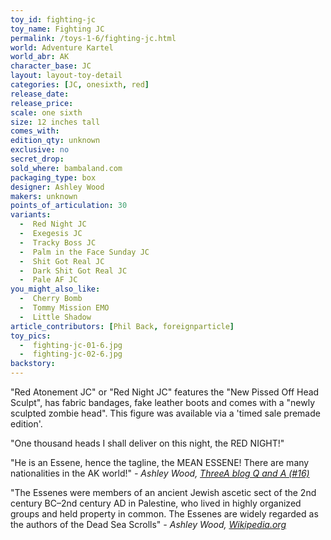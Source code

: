 ```yaml
---
toy_id: fighting-jc
toy_name: Fighting JC
permalink: /toys-1-6/fighting-jc.html
world: Adventure Kartel
world_abr: AK
character_base: JC
layout: layout-toy-detail
categories: [JC, onesixth, red]
release_date: 
release_price: 
scale: one sixth
size: 12 inches tall
comes_with: 
edition_qty: unknown
exclusive: no
secret_drop:
sold_where: bambaland.com
packaging_type: box
designer: Ashley Wood
makers: unknown
points_of_articulation: 30
variants: 
  -  Red Night JC
  -  Exegesis JC
  -  Tracky Boss JC
  -  Palm in the Face Sunday JC
  -  Shit Got Real JC
  -  Dark Shit Got Real JC
  -  Pale AF JC
you_might_also_like:
  -  Cherry Bomb
  -  Tommy Mission EMO
  -  Little Shadow   
article_contributors: [Phil Back, foreignparticle]
toy_pics:
  -  fighting-jc-01-6.jpg
  -  fighting-jc-02-6.jpg
backstory:
---
```

"Red Atonement JC" or "Red Night JC" features the "New Pissed Off Head Sculpt", has fabric bandages, fake leather boots and comes with a "newly sculpted zombie head". This figure was available via a 'timed sale premade edition'.

"One thousand heads I shall deliver on this night, the RED NIGHT!"

"He is an Essene, hence the tagline, the MEAN ESSENE! There are many nationalities in the AK world!"
<cite>- Ashley Wood, <a href="http://worldof3alegion.forumotion.com/t287-qa-sessions-with-ashley-wood" target="_blank">ThreeA blog Q and A (#16)</a></cite>

"The Essenes were members of an ancient Jewish ascetic sect of the 2nd century BC–2nd century AD in Palestine, who lived in highly organized groups and held property in common. The Essenes are widely regarded as the authors of the Dead Sea Scrolls"
<cite>- Ashley Wood, <a href="https://en.wikipedia.org/wiki/Essenes" target="_blank">Wikipedia.org</a></cite>